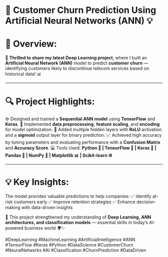 # 🤖 **Customer Churn Prediction Using Artificial Neural Networks (ANN)** 💡

# 🚀 **Overview:**
🚀 **Thrilled to share my latest Deep Learning project**, where I built an **Artificial Neural Network (ANN)** model to predict **customer churn** — identifying customers likely to discontinue telecom services based on historical data! 📊

---

# 🔍 **Project Highlights:**

⚙️ Designed and trained a **Sequential ANN model** using **TensorFlow** and **Keras**.
🧠 Implemented **data preprocessing**, **feature scaling**, and **encoding** for model optimization.
🧩 Added multiple hidden layers with **ReLU** activation and a **sigmoid** output layer for binary prediction.
📈 Achieved high accuracy by tuning parameters and evaluating performance with a **Confusion Matrix** and **Accuracy Score**.
💻 Tools Used: **Python 🐍 | TensorFlow 🔢 | Keras 🧠 | Pandas 🧾 | NumPy 🔢 | Matplotlib 📊 | Scikit-learn ⚙️**

---

# 💡 **Key Insights:**

The model provides valuable predictions to help companies:
✅ Identify at-risk customers early
✅ Improve retention strategies
✅ Enhance decision-making with data-driven insights

🌟 This project strengthened my understanding of **Deep Learning, ANN architectures, and classification models** — essential skills in today’s AI-powered business world 🌍✨

#DeepLearning #MachineLearning #ArtificialIntelligence #ANN #TensorFlow #Keras #Python #DataScience #CustomerChurn #NeuralNetworks #AI #Classification #ChurnPrediction #DataDriven
